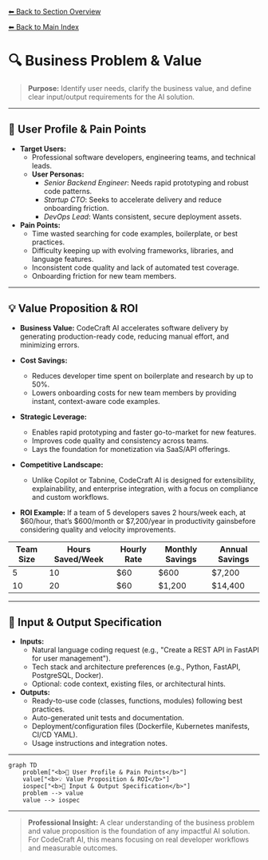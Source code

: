 [⬅ Back to Section Overview](README.md)

[⬅ Back to Main Index](../../INDEX.md)

# 🔍 Business Problem & Value

> **Purpose:**
> Identify user needs, clarify the business value, and define clear input/output requirements for the AI solution.

---

## 👤 User Profile & Pain Points

- **Target Users:**
  - Professional software developers, engineering teams, and technical leads.
  - **User Personas:**
    - _Senior Backend Engineer_: Needs rapid prototyping and robust code patterns.
    - _Startup CTO_: Seeks to accelerate delivery and reduce onboarding friction.
    - _DevOps Lead_: Wants consistent, secure deployment assets.
- **Pain Points:**
  - Time wasted searching for code examples, boilerplate, or best practices.
  - Difficulty keeping up with evolving frameworks, libraries, and language features.
  - Inconsistent code quality and lack of automated test coverage.
  - Onboarding friction for new team members.

---

## 💡 Value Proposition & ROI

- **Business Value:**
  CodeCraft AI accelerates software delivery by generating production-ready code, reducing manual effort, and minimizing errors.
- **Cost Savings:**
  - Reduces developer time spent on boilerplate and research by up to 50%.
  - Lowers onboarding costs for new team members by providing instant, context-aware code examples.
- **Strategic Leverage:**
  - Enables rapid prototyping and faster go-to-market for new features.
  - Improves code quality and consistency across teams.
  - Lays the foundation for monetization via SaaS/API offerings.
- **Competitive Landscape:**

  - Unlike Copilot or Tabnine, CodeCraft AI is designed for extensibility, explainability, and enterprise integration, with a focus on compliance and custom workflows.

- **ROI Example:**
  If a team of 5 developers saves 2 hours/week each, at $60/hour, that’s $600/month or $7,200/year in productivity gainsbefore considering quality and velocity improvements.

| Team Size | Hours Saved/Week | Hourly Rate | Monthly Savings | Annual Savings |
| --------- | ---------------- | ----------- | --------------- | -------------- |
| 5         | 10               | $60         | $600            | $7,200         |
| 10        | 20               | $60         | $1,200          | $14,400        |

---

## 📝 Input & Output Specification

- **Inputs:**
  - Natural language coding request (e.g., "Create a REST API in FastAPI for user management").
  - Tech stack and architecture preferences (e.g., Python, FastAPI, PostgreSQL, Docker).
  - Optional: code context, existing files, or architectural hints.
- **Outputs:**
  - Ready-to-use code (classes, functions, modules) following best practices.
  - Auto-generated unit tests and documentation.
  - Deployment/configuration files (Dockerfile, Kubernetes manifests, CI/CD YAML).
  - Usage instructions and integration notes.

---

```mermaid
graph TD
    problem["<b>👤 User Profile & Pain Points</b>"]
    value["<b>💡 Value Proposition & ROI</b>"]
    iospec["<b>📝 Input & Output Specification</b>"]
    problem --> value
    value --> iospec
```

---

> **Professional Insight:**
> A clear understanding of the business problem and value proposition is the foundation of any impactful AI solution.
> For CodeCraft AI, this means focusing on real developer workflows and measurable outcomes.
